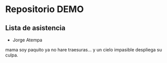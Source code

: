 # Repositorio DEMO
## Lista de asistencia
* Jorge Atempa

mama soy paquito ya no hare traesuras... y un cielo impasible despliega su culpa.